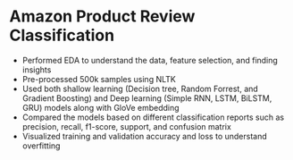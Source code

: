 # Amazon Product Review Classification
- Performed EDA to understand the data, feature selection, and finding insights
- Pre-processed 500k samples using NLTK
- Used both shallow learning (Decision tree, Random Forrest, and Gradient Boosting) and Deep learning (Simple RNN, LSTM, BiLSTM, GRU) models along with GloVe embedding
- Compared the models based on different classification reports such as precision, recall, f1-score, support, and confusion matrix
- Visualized training and validation accuracy and loss to understand overfitting